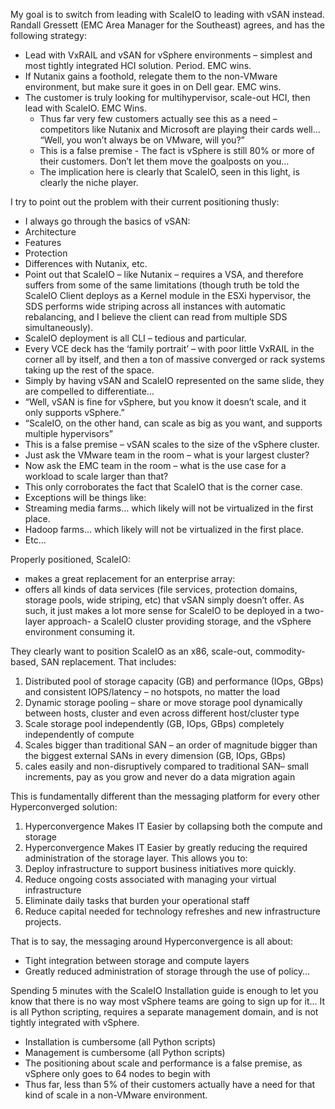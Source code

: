 My goal is to switch from leading with ScaleIO to leading with vSAN instead.  Randall Gressett (EMC Area Manager for the Southeast) agrees, and has the following strategy:
* Lead with VxRAIL and vSAN for vSphere environments – simplest and most tightly integrated HCI solution.  Period.  EMC wins.
* If Nutanix gains a foothold, relegate them to the non-VMware environment, but make sure it goes in on Dell gear. EMC wins.
* The customer is truly looking for multihypervisor, scale-out HCI, then lead with ScaleIO.  EMC Wins.
  * Thus far very few customers actually see this as a need – competitors like Nutanix and Microsoft are playing their cards well… “Well, you won’t always be on VMware, will you?”
  * This is a false premise - The fact is vSphere is still 80% or more of their customers.  Don’t let them move the goalposts on you…
  * The implication here is clearly that ScaleIO, seen in this light, is clearly the niche player.
 
 
I try to point out the problem with their current positioning thusly:
* I always go through the basics of vSAN:
 * Architecture
 * Features
 * Protection
 * Differences with Nutanix, etc.
 * Point out that ScaleIO – like Nutanix – requires a VSA, and therefore suffers from some of the same limitations (though truth be told the ScaleIO Client deploys as a Kernel module in the ESXi hypervisor, the SDS performs wide striping across all instances with automatic rebalancing, and I believe the client can read from multiple SDS simultaneously).
 * ScaleIO deployment is all CLI – tedious and particular.
* Every VCE deck has the ‘family portrait’ – with poor little VxRAIL in the corner all by itself, and then a ton of massive converged or rack systems taking up the rest of the space.
* Simply by having vSAN and ScaleIO represented on the same slide, they are compelled to differentiate…
 * “Well, vSAN is fine for vSphere, but you know it doesn’t scale, and it only supports vSphere.”
 * “ScaleIO, on the other hand, can scale as big as you want, and supports multiple hypervisors”
* This is a false premise – vSAN scales to the size of the vSphere cluster. 
 * Just ask the VMware team in the room – what is your largest cluster?
 * Now ask the EMC team in the room – what is the use case for a workload to scale larger than that?
 * This only corroborates the fact that ScaleIO that is the corner case.
 * Exceptions will be things like:
  * Streaming media farms…  which likely will not be virtualized in the first place.
  * Hadoop farms…  which likely will not be virtualized in the first place.
  * Etc…
 
Properly positioned, ScaleIO:
* makes a great replacement for an enterprise array:
* offers all kinds of data services (file services, protection domains, storage pools, wide striping, etc) that vSAN simply doesn’t offer. 
As such, it just makes a lot more sense for ScaleIO to be deployed in a two-layer approach- a ScaleIO cluster providing storage, and the vSphere environment consuming it.

They clearly want to position ScaleIO as an x86, scale-out, commodity-based, SAN replacement.  That includes:
 
1. Distributed pool of storage capacity (GB) and performance (IOps, GBps) and consistent IOPS/latency – no hotspots, no matter the load
2. Dynamic storage pooling – share or move storage pool dynamically between hosts, cluster and even across different host/cluster type
3. Scale storage pool independently (GB, IOps, GBps) completely independently of compute
4. Scales bigger than traditional SAN – an order of magnitude bigger than the biggest external SANs in every dimension (GB, IOps, GBps)
5. cales easily and non-disruptively compared to traditional SAN– small increments, pay as you grow and never do a data migration again
 
This is fundamentally different than the messaging platform for every other Hyperconverged solution:
1. Hyperconvergence Makes IT Easier by collapsing both the compute and storage
2. Hyperconvergence Makes IT Easier by greatly reducing the required administration of the storage layer.  This allows you to:
  1. Deploy infrastructure to support business initiatives more quickly.
  2. Reduce ongoing costs associated with managing your virtual infrastructure
  3. Eliminate daily tasks that burden your operational staff
  4. Reduce capital needed for technology refreshes and new infrastructure projects.
 
That is to say, the messaging around Hyperconvergence is all about:
* Tight integration between storage and compute layers
* Greatly reduced administration of storage through the use of policy…
 
Spending 5 minutes with the ScaleIO Installation guide is enough to let you know that there is no way most vSphere teams are going to sign up for it… It is all Python scripting, requires a separate management domain, and is not tightly integrated with vSphere. 

* Installation is cumbersome (all Python scripts)
* Management is cumbersome (all Python scripts)
* The positioning about scale and performance is a false premise, as vSphere only goes to 64 nodes to begin with
* Thus far, less than 5% of their customers actually have a need for that kind of scale in a non-VMware environment.
